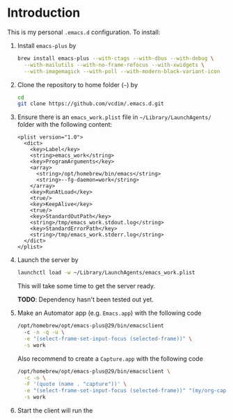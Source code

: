 # Introduction

This is my personal `.emacs.d` configuration. To install:

1. Install `emacs-plus` by
   ```sh
   brew install emacs-plus --with-ctags --with-dbus --with-debug \
     --with-mailutils --with-no-frame-refocus --with-xwidgets \
     --with-imagemagick --with-poll --with-modern-black-variant-icon
   ```
   
2. Clone the repository to home folder (`~`) by
   ```sh
   cd
   git clone https://github.com/vcdim/.emacs.d.git
   ```
   
3. Ensure there is an `emacs_work.plist` file in `~/Library/LaunchAgents/` folder with the following content:
   ```
   <plist version="1.0">
     <dict>
	   <key>Label</key>
       <string>emacs_work</string>
       <key>ProgramArguments</key>
       <array>
         <string>/opt/homebrew/bin/emacs</string>
         <string>--fg-daemon=work</string>
       </array>
       <key>RunAtLoad</key>
       <true/>
       <key>KeepAlive</key>
       <true/>
       <key>StandardOutPath</key>
       <string>/tmp/emacs_work.stdout.log</string>
       <key>StandardErrorPath</key>
       <string>/tmp/emacs_work.stderr.log</string>
     </dict>
   </plist>
   ```
4. Launch the server by
   ```sh
   launchctl load -w ~/Library/LaunchAgents/emacs_work.plist
   ```
   This will take some time to get the server ready.
   
   **TODO**: Dependency hasn't been tested out yet.
   
5. Make an Automator app (e.g. `Emacs.app`) with the following code
   ```sh
   /opt/homebrew/opt/emacs-plus@29/bin/emacsclient 
     -c -n -q -u \
     -e "(select-frame-set-input-focus (selected-frame))" \
     -s work
   ```
   Also recommend to create a `Capture.app` with the following code
   ```sh
   /opt/homebrew/opt/emacs-plus@29/bin/emacsclient \
     -c -n \
	 -F '(quote (name . "capture"))' \
	 -e "(select-frame-set-input-focus (selected-frame))" "(my/org-capture)" \
	 -s work
   ```
   
6. Start the client will run the
